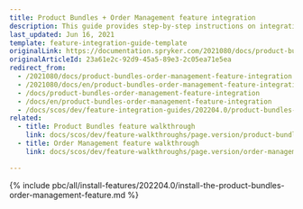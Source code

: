 ```yaml
---
title: Product Bundles + Order Management feature integration
description: This guide provides step-by-step instructions on integrating Product Bundles + Cart feature into your project.
last_updated: Jun 16, 2021
template: feature-integration-guide-template
originalLink: https://documentation.spryker.com/2021080/docs/product-bundles-order-management-feature-integration
originalArticleId: 23a61e2c-92d9-45a5-89e3-2c05ea71e5ea
redirect_from:
  - /2021080/docs/product-bundles-order-management-feature-integration
  - /2021080/docs/en/product-bundles-order-management-feature-integration
  - /docs/product-bundles-order-management-feature-integration
  - /docs/en/product-bundles-order-management-feature-integration
  - /docs/scos/dev/feature-integration-guides/202204.0/product-bundles-order-management-feature-integration.html
related:
  - title: Product Bundles feature walkthrough
    link: docs/scos/dev/feature-walkthroughs/page.version/product-bundles-feature-walkthrough.html
  - title: Order Management feature walkthrough
    link: docs/scos/dev/feature-walkthroughs/page.version/order-management-feature-walkthrough/order-management-feature-wakthrough.html

---
```


{% include pbc/all/install-features/202204.0/install-the-product-bundles-order-management-feature.md %} <!-- To edit, see /_includes/pbc/all/install-features/202204.0/install-the-product-bundles-order-management-feature.md -->
